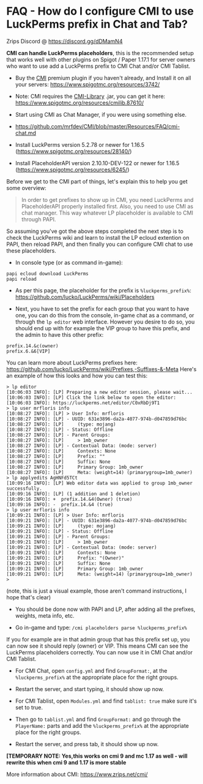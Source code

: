 # FAQ - How do I configure CMI to use LuckPerms prefix in Chat and Tab?

Zrips Discord @ https://discord.gg/dDMamN4

**CMI can handle LuckPerms placeholders**, this is the recommended setup that works well with other plugins on Spigot / Paper 1.17.1 for server owners who want to use add a LuckPerms prefix to CMI Chat and/or CMI Tablist. 

- Buy the [CMI](https://www.zrips.net/cmi/) premium plugin if you haven't already, and Install it on all your servers: <https://www.spigotmc.org/resources/3742/>
- Note: CMI requires the [CMI-Library](https://github.com/mrfdev/CMI/edit/master/Resources/FAQ/cmi-library.md) .jar, you can get it here: <https://www.spigotmc.org/resources/cmilib.87610/>

- Start using CMI as Chat Manager, if you were using something else.
 * https://github.com/mrfdev/CMI/blob/master/Resources/FAQ/cmi-chat.md

- Install LuckPerms version 5.2.78 or newer for 1.16.5 (<https://www.spigotmc.org/resources/28140/>)

- Install PlaceholderAPI version 2.10.10-DEV-122 or newer for 1.16.5 (<https://www.spigotmc.org/resources/6245/>)

Before we get to the CMI part of things, let's explain this to help you get some overview:
> In order to get prefixes to show up in CMI, you need LuckPerms and PlaceholderAPI properly installed first. Also, you need to use CMI as chat manager. This way whatever LP placeholder is available to CMI through PAPI. 

So assuming you've got the above steps completed the next step is to check the LuckPerms wiki and learn to install the LP ecloud extention on PAPI, then reload PAPI, and then finally you can configure CMI chat to use these placeholders. 

- In console type (or as command in-game):
```
papi ecloud download LuckPerms
papi reload
```

- As per this page, the placeholder for the prefix is `%luckperms_prefix%`:
<https://github.com/lucko/LuckPerms/wiki/Placeholders>

- Next, you have to set the prefix for each group that you want to have one, you can do this from the console, in-game chat as a command, or through the `lp editor` web interface. However you desire to do so, you should end up with for example the VIP group to have this prefix, and the admin to have this other prefix:
```
prefix.14.&c(owner)
prefix.6.&6[VIP]
```
You can learn more about LuckPerms prefixes here: <https://github.com/lucko/LuckPerms/wiki/Prefixes,-Suffixes-&-Meta> 
Here's an example of how this looks and how you can test this:
```
> lp editor
[10:06:03 INFO]: [LP] Preparing a new editor session, please wait...
[10:06:03 INFO]: [LP] Click the link below to open the editor:
[10:06:03 INFO]: https://luckperms.net/editor/C0xRbDj9T1
> lp user mrfloris info
[10:08:27 INFO]: [LP] > User Info: mrfloris
[10:08:27 INFO]: [LP] - UUID: 631e3896-da2a-4077-974b-d047859d76bc
[10:08:27 INFO]: [LP]     (type: mojang)
[10:08:27 INFO]: [LP] - Status: Offline
[10:08:27 INFO]: [LP] - Parent Groups:
[10:08:27 INFO]: [LP]     > 1mb_owner
[10:08:27 INFO]: [LP] - Contextual Data: (mode: server)
[10:08:27 INFO]: [LP]     Contexts: None
[10:08:27 INFO]: [LP]     Prefix: ""
[10:08:27 INFO]: [LP]     Suffix: None
[10:08:27 INFO]: [LP]     Primary Group: 1mb_owner
[10:08:27 INFO]: [LP]     Meta: (weight=14) (primarygroup=1mb_owner)
> lp applyedits AgHNFd5TCt
[10:09:16 INFO]: [LP] Web editor data was applied to group 1mb_owner successfully.
[10:09:16 INFO]: [LP] (1 addition and 1 deletion)
[10:09:16 INFO]: +  prefix.14.&4(Owner) (true)
[10:09:16 INFO]: -  prefix.14.&4 (true)
> lp user mrfloris info
[10:09:21 INFO]: [LP] > User Info: mrfloris
[10:09:21 INFO]: [LP] - UUID: 631e3896-da2a-4077-974b-d047859d76bc
[10:09:21 INFO]: [LP]     (type: mojang)
[10:09:21 INFO]: [LP] - Status: Offline
[10:09:21 INFO]: [LP] - Parent Groups:
[10:09:21 INFO]: [LP]     > 1mb_owner
[10:09:21 INFO]: [LP] - Contextual Data: (mode: server)
[10:09:21 INFO]: [LP]     Contexts: None
[10:09:21 INFO]: [LP]     Prefix: "(Owner)"
[10:09:21 INFO]: [LP]     Suffix: None
[10:09:21 INFO]: [LP]     Primary Group: 1mb_owner
[10:09:21 INFO]: [LP]     Meta: (weight=14) (primarygroup=1mb_owner)
>
```
(note, this is just a visual example, those aren't command instructions, I hope that's clear)

- You should be done now with PAPI and LP, after adding all the prefixes, weights, meta info, etc. 

- Go in-game and type: `/cmi placeholders parse %luckperms_prefix%`

If you for example are in that admin group that has this prefix set up, you can now see it should reply (owner) or VIP. This means CMI can see the LuckPerms placeholders correctly. You can now use it in CMI Chat and/or CMI Tablist.

- For CMI Chat, open `config.yml` and find `GroupFormat:`, at the `%luckperms_prefix%` at the appropriate place for the right groups.

- Restart the server, and start typing, it should show up now.

- For CMI Tablist, open `Modules.yml` and find `tablist: true` make sure it's set to true. 

- Then go to `tablist.yml` and find `GroupFormat:` and go through the `PlayerName:` parts and add the `%luckperms_prefix%` at the appropriate place for the right groups.

- Restart the server, and press tab, it should show up now.

**[TEMPORARY NOTE: Yes,this works on cmi 9 and mc 1.17 as well - will rewrite this when cmi 9 and 1.17 is more stable**

More information about CMI: https://www.zrips.net/cmi/
